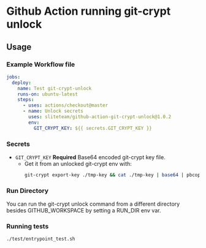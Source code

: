 # Github Action running git-crypt unlock

## Usage

### Example Workflow file

```yaml
jobs:
  deploy:
    name: Test git-crypt-unlock
    runs-on: ubuntu-latest
    steps:
      - uses: actions/checkout@master
      - name: Unlock secrets
        uses: sliteteam/github-action-git-crypt-unlock@1.0.2
        env:
          GIT_CRYPT_KEY: ${{ secrets.GIT_CRYPT_KEY }}
```

### Secrets

- `GIT_CRYPT_KEY` **Required** Base64 encoded git-crypt key file.
  - Get it from an unlocked git-crypt env with:
    ```sh
    git-crypt export-key ./tmp-key && cat ./tmp-key | base64 | pbcopy && rm ./tmp-key
    ```

### Run Directory

You can run the git-crypt unlock command from a different directory besides GITHUB_WORKSPACE by setting a RUN_DIR env var.

### Running tests

```shell script
./test/entrypoint_test.sh
```

